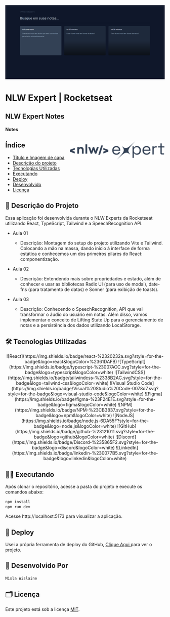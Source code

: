 <img src="./src/assets/notes-print.png" alt="NLW Expert Notes">

# NLW Expert | Rocketseat

## NLW Expert Notes

#### Notes

<div style="display: inline_block">

<img src="./src/assets/logo-nlw-expert.svg" width="300px" align="right"/>

## Índice

- [Título e Imagem de capa](#nlw-expert-notes)
- [Descrição do projeto](#-descrição-do-projeto)
- [Tecnologias Utilizadas](#-tecnologias-utilizadas)
- [Executando](#-executando)
- [Deploy](#-deploy)
- [Desenvolvido](#-desenvolvido-por)
- [Licença](#%EF%B8%8F-licença)

</div>

## 📄 Descrição do Projeto

Essa aplicação foi desenvolvida durante o NLW Experts da Rocketseat utilizando React, TypeScript, Tailwind e a SpeechRecognition API.

- Aula 01
    - Descrição: Montagem do setup do projeto utilizando Vite e Tailwind. Colocando a mão na massa, dando início à interface de forma estática e conhecemos um dos primeiros pilares do React: componentização.
    
- Aula 02
    - Descrição: Entendendo mais sobre propriedades e estado, além de conhecer e usar as bibliotecas Radix UI (para uso de modal), date-fns (para tratamento de datas) e Sonner (para exibição de toasts).
    
- Aula 03
    - Descrição: Conhecendo o SpeechRecognition, API que vai transformar o áudio do usuário em notas. Além disso, vamos implementar o conceito de Lifting State Up para o gerenciamento de notas e a persistência dos dados utilizando LocalStorage.
    

## 🛠 Tecnologias Utilizadas

<div align="center">
    ![React](https://img.shields.io/badge/react-%2320232a.svg?style=for-the-badge&logo=react&logoColor=%2361DAFB)
    ![TypeScript](https://img.shields.io/badge/typescript-%23007ACC.svg?style=for-the-badge&logo=typescript&logoColor=white)
    ![TailwindCSS](https://img.shields.io/badge/tailwindcss-%2338B2AC.svg?style=for-the-badge&logo=tailwind-css&logoColor=white)
    ![Visual Studio Code](https://img.shields.io/badge/Visual%20Studio%20Code-0078d7.svg?style=for-the-badge&logo=visual-studio-code&logoColor=white)
    ![Figma](https://img.shields.io/badge/figma-%23F24E1E.svg?style=for-the-badge&logo=figma&logoColor=white)
    ![NPM](https://img.shields.io/badge/NPM-%23CB3837.svg?style=for-the-badge&logo=npm&logoColor=white)
    ![NodeJS](https://img.shields.io/badge/node.js-6DA55F?style=for-the-badge&logo=node.js&logoColor=white)
    ![GitHub](https://img.shields.io/badge/github-%23121011.svg?style=for-the-badge&logo=github&logoColor=white)
    ![Discord](https://img.shields.io/badge/Discord-%235865F2.svg?style=for-the-badge&logo=discord&logoColor=white)
    ![LinkedIn](https://img.shields.io/badge/linkedin-%230077B5.svg?style=for-the-badge&logo=linkedin&logoColor=white)
</div>

## 👩‍💻 Executando 

Após clonar o repositório, acesse a pasta do projeto e execute os comandos abaixo:

```
npm install 
npm run dev
```

Acesse http://localhost:5173 para visualizar a aplicação.

## 🚀 Deploy
 
Usei a própria ferramenta de deploy do GitHub, <a href= "" target="_blank"> Clique Aqui </a> para ver o projeto.

## 🚧 Desenvolvido Por 
`Misla Wislaine` 

## 🗂️ Licença

Este projeto está sob a licença [MIT](LICENSE).